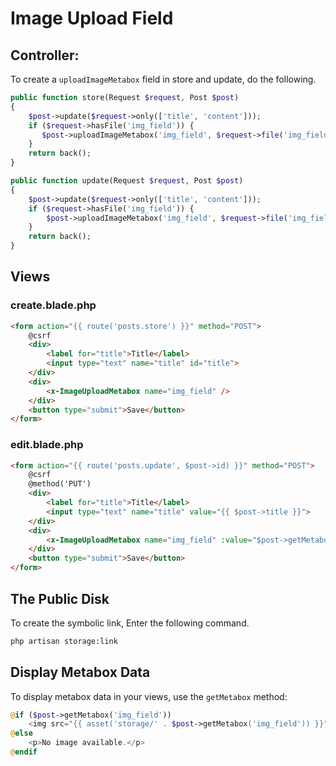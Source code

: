 # Image Upload Field

## Controller:

To create a `uploadImageMetabox` field in store and update, do the following.

```php
public function store(Request $request, Post $post)
{
    $post->update($request->only(['title', 'content']));
    if ($request->hasFile('img_field')) {
       $post->uploadImageMetabox('img_field', $request->file('img_field'));
    }
    return back();
}

public function update(Request $request, Post $post)
{
    $post->update($request->only(['title', 'content']));
    if ($request->hasFile('img_field')) {
        $post->uploadImageMetabox('img_field', $request->file('img_field'));
    }
    return back();
}
```

## Views

### create.blade.php

```html
<form action="{{ route('posts.store') }}" method="POST">
    @csrf
    <div>
        <label for="title">Title</label>
        <input type="text" name="title" id="title">
    </div>
    <div>
        <x-ImageUploadMetabox name="img_field" />
    </div>
    <button type="submit">Save</button>
</form>
```

### edit.blade.php

```html
<form action="{{ route('posts.update', $post->id) }}" method="POST">
    @csrf
    @method('PUT')
    <div>
        <label for="title">Title</label>
        <input type="text" name="title" value="{{ $post->title }}">
    </div>
    <div>
        <x-ImageUploadMetabox name="img_field" :value="$post->getMetabox('img_field') ?? null" />
    </div>
    <button type="submit">Save</button>
</form>
```
## The Public Disk

To create the symbolic link, Enter the following command.

```bash
php artisan storage:link
```

## Display Metabox Data

To display metabox data in your views, use the `getMetabox` method:

```php
@if ($post->getMetabox('img_field'))
    <img src="{{ asset('storage/' . $post->getMetabox('img_field')) }}" alt="Image Preview" style="max-width: 100%;">
@else
    <p>No image available.</p>
@endif
```

